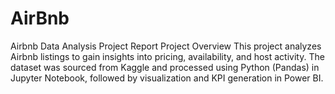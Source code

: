 # AirBnb
Airbnb Data Analysis Project Report  Project Overview  This project analyzes Airbnb listings to gain insights into pricing, availability, and host activity. The dataset was sourced from Kaggle and processed using Python (Pandas) in Jupyter Notebook, followed by visualization and KPI generation in Power BI.
